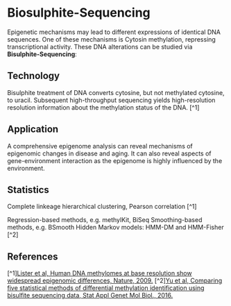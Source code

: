 
# Biosulphite-Sequencing

Epigenetic mechanisms may lead to different expressions of identical DNA sequences. One of these mechanisms is Cytosin methylation, repressing transcriptional activity.
These DNA alterations can be studied via **Bisulphite-Sequencing**: 

## Technology

Bisulphite treatment of DNA converts cytosine, but not methylated cytosine, to uracil. Subsequent high-throughput sequencing yields high-resolution resolution information about the methylation status of the DNA. [^1]

## Application

A comprehensive epigenome analysis can reveal mechanisms of epigenomic changes in disease and aging. It can also reveal aspects of gene-environment interaction as the epigenome is highly influenced by the environment.

## Statistics

Complete linkeage hierarchical clustering, Pearson correlation [^1]

Regression-based methods, e.g. methylKit, BiSeq
Smoothing-based methods, e.g. BSmooth 
Hidden Markov models: HMM-DM and HMM-Fisher [^2]

## References

[^1][Lister et al, Human DNA methylomes at base resolution show widespread epigenomic differences, Nature, 2009.](https://www.nature.com/articles/nature08514)
[^2][Yu et al, Comparing five statistical methods of differential methylation identification using bisulfite sequencing data, Stat Appl Genet Mol Biol., 2016.](https://www.ncbi.nlm.nih.gov/pubmed/26910753)
